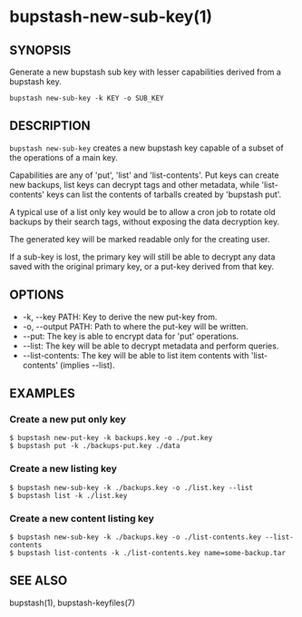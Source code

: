 bupstash-new-sub-key(1) 
============================

## SYNOPSIS

Generate a new bupstash sub key with lesser
capabilities derived from a bupstash key.

`bupstash new-sub-key -k KEY -o SUB_KEY`

## DESCRIPTION

`bupstash new-sub-key` creates a new bupstash key capable of
a subset of the operations of a main key.

Capabilities are any of 'put', 'list' and 'list-contents'. Put
keys can create new backups, list keys can decrypt tags and other metadata,
while 'list-contents' keys can list the contents of tarballs created by 'bupstash put'.

A typical use of a list only key would be to allow a cron job to rotate old backups by
their search tags, without exposing the data decryption key.

The generated key will be marked readable only for the creating user.

If a sub-key is lost, the primary key will still be able to decrypt
any data saved with the original primary key, or a put-key derived from that key.

## OPTIONS

* -k, --key PATH:
  Key to derive the new put-key from.
* -o, --output PATH:
  Path to where the put-key will be written.
* --put:
  The key is able to encrypt data for 'put' operations.
* --list:
  The key will be able to decrypt metadata and perform queries.
* --list-contents:
  The key will be able to list item contents with 'list-contents' (implies --list).

## EXAMPLES

### Create a new put only key

```
$ bupstash new-put-key -k backups.key -o ./put.key
$ bupstash put -k ./backups-put.key ./data
```

### Create a new listing key

```
$ bupstash new-sub-key -k ./backups.key -o ./list.key --list
$ bupstash list -k ./list.key
```

### Create a new content listing key

```
$ bupstash new-sub-key -k ./backups.key -o ./list-contents.key --list-contents
$ bupstash list-contents -k ./list-contents.key name=some-backup.tar
```

## SEE ALSO

bupstash(1), bupstash-keyfiles(7)
